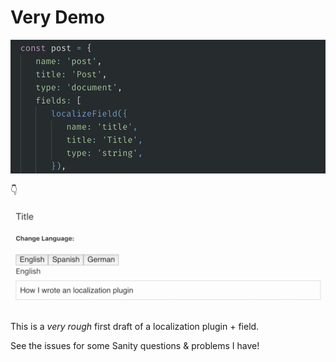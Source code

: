 # Very Demo

![](./schema.png)

👇

![](./demo.gif)

This is a _very rough_ first draft of a localization plugin + field.

See the issues for some Sanity questions & problems I have!
